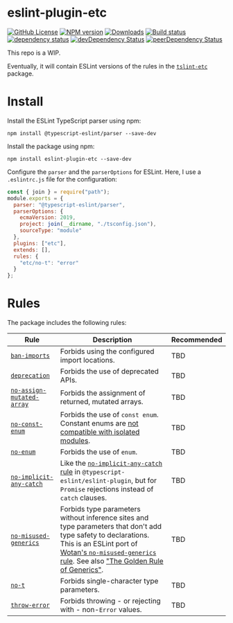 # eslint-plugin-etc

[![GitHub License](https://img.shields.io/badge/license-MIT-blue.svg)](https://github.com/cartant/eslint-plugin-etc/blob/master/LICENSE)
[![NPM version](https://img.shields.io/npm/v/eslint-plugin-etc.svg)](https://www.npmjs.com/package/eslint-plugin-etc)
[![Downloads](http://img.shields.io/npm/dm/eslint-plugin-etc.svg)](https://npmjs.org/package/eslint-plugin-etc)
[![Build status](https://img.shields.io/circleci/build/github/cartant/eslint-plugin-etc?token=8ebc6af0847545d4c2346f5ffaedee508b55ce38)](https://app.circleci.com/pipelines/github/cartant)
[![dependency status](https://img.shields.io/david/cartant/eslint-plugin-etc.svg)](https://david-dm.org/cartant/eslint-plugin-etc)
[![devDependency Status](https://img.shields.io/david/dev/cartant/eslint-plugin-etc.svg)](https://david-dm.org/cartant/eslint-plugin-etc#info=devDependencies)
[![peerDependency Status](https://img.shields.io/david/peer/cartant/eslint-plugin-etc.svg)](https://david-dm.org/cartant/eslint-plugin-etc#info=peerDependencies)

This repo is a WIP.

Eventually, it will contain ESLint versions of the rules in the [`tslint-etc`](https://github.com/cartant/tslint-etc) package.

# Install

Install the ESLint TypeScript parser using npm:

```
npm install @typescript-eslint/parser --save-dev
```

Install the package using npm:

```
npm install eslint-plugin-etc --save-dev
```

Configure the `parser` and the `parserOptions` for ESLint. Here, I use a `.eslintrc.js` file for the configuration:

```js
const { join } = require("path");
module.exports = {
  parser: "@typescript-eslint/parser",
  parserOptions: {
    ecmaVersion: 2019,
    project: join(__dirname, "./tsconfig.json"),
    sourceType: "module"
  },
  plugins: ["etc"],
  extends: [],
  rules: {
    "etc/no-t": "error"
  }
};
```

# Rules

The package includes the following rules:

| Rule | Description | Recommended |
| --- | --- | --- |
| [`ban-imports`](https://github.com/cartant/eslint-plugin-etc/blob/main/source/rules/ban-imports.ts) | Forbids using the configured import locations. | TBD |
| [`deprecation`](https://github.com/cartant/eslint-plugin-etc/blob/main/source/rules/deprecation.ts) | Forbids the use of deprecated APIs. | TBD |
| [`no-assign-mutated-array`](https://github.com/cartant/eslint-plugin-etc/blob/main/source/rules/no-assign-mutated-array.ts) | Forbids the assignment of returned, mutated arrays. | TBD |
| [`no-const-enum`](https://github.com/cartant/eslint-plugin-etc/blob/main/source/rules/no-const-enum.ts) | Forbids the use of `const enum`. Constant enums are [not compatible with isolated modules](https://ncjamieson.com/dont-export-const-enums/). | TBD |
| [`no-enum`](https://github.com/cartant/eslint-plugin-etc/blob/main/source/rules/no-enum.ts) | Forbids the use of `enum`. | TBD |
| [`no-implicit-any-catch`](https://github.com/cartant/eslint-plugin-etc/blob/main/source/rules/no-implicit-any-catch.ts) | Like the [`no-implicit-any-catch` rule](https://github.com/typescript-eslint/typescript-eslint/pull/2202) in `@typescript-eslint/eslint-plugin`, but for `Promise` rejections instead of `catch` clauses. | TBD |
| [`no-misused-generics`](https://github.com/cartant/eslint-plugin-etc/blob/main/source/rules/no-misused-generics.ts) | Forbids type parameters without inference sites and type parameters that don't add type safety to declarations. This is an ESLint port of [Wotan's `no-misused-generics` rule](https://github.com/fimbullinter/wotan/blob/11368a193ba90a9e79b9f6ab530be1b434b122de/packages/mimir/docs/no-misused-generics.md). See also ["The Golden Rule of Generics"](https://effectivetypescript.com/2020/08/12/generics-golden-rule/). | TBD |
| [`no-t`](https://github.com/cartant/eslint-plugin-etc/blob/main/source/rules/no-t.ts) | Forbids single-character type parameters. | TBD |
| [`throw-error`](https://github.com/cartant/eslint-plugin-etc/blob/main/source/rules/throw-error.ts) | Forbids throwing - or rejecting with - non-`Error` values. | TBD |